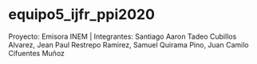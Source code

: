 # equipo5_ijfr_ppi2020
Proyecto: Emisora INEM  |  Integrantes: Santiago Aaron Tadeo Cubillos Alvarez, Jean Paul Restrepo Ramirez, Samuel Quirama Pino, Juan Camilo Cifuentes Muñoz
